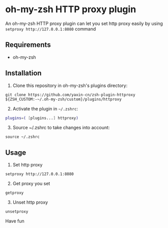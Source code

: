 # oh-my-zsh HTTP proxy plugin

An oh-my-zsh HTTP proxy plugin can let you set http proxy easily by using `setproxy http://127.0.0.1:8080` command

## Requirements

+ oh-my-zsh

## Installation

1. Clone this repository in oh-my-zsh's plugins directory:

```shell
git clone https://github.com/yaxin-cn/zsh-plugin-httproxy ${ZSH_CUSTOM:-~/.oh-my-zsh/custom}/plugins/httproxy
```

2. Activate the plugin in `~/.zshrc`:

```zsh
plugins=( [plugins...] httproxy)
```
3. Source ~/.zshrc to take changes into account:

```shell
source ~/.zshrc
```

## Usage

1. Set http proxy

```shell
setproxy http://127.0.0.1:8080
```

2. Get proxy you set

```shell
getproxy
```

3. Unset http proxy

```shell
unsetproxy
```

Have fun
